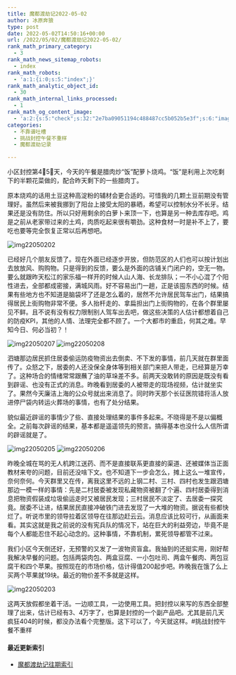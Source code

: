```yaml
---
title: 魔都渡劫记2022-05-02
author: 冰原奔狼
type: post
date: 2022-05-02T14:50:16+00:00
url: /2022/05/02/魔都渡劫记2022-05-02/
rank_math_primary_category:
  - 3
rank_math_news_sitemap_robots:
  - index
rank_math_robots:
  - 'a:1:{i:0;s:5:"index";}'
rank_math_analytic_object_id:
  - 30
rank_math_internal_links_processed:
  - 1
rank_math_og_content_image:
  - 'a:2:{s:5:"check";s:32:"2e7ba09051194c488487cc5b052b5e3f";s:6:"images";a:0:{}}'
categories:
  - 不靠谱吐槽
  - 挑战封控午餐不重样
  - 魔都渡劫记录

---
```

小区封控第4⃣️5⃣️天，今天的午餐是腊肉炒“饭”配萝卜烧鸡。“饭”是利用上次吃剩下的半颗花菜做的，配合昨天剩下的一些腊肉丁。

原本烧鸡的话用土豆这种高淀粉的辅材会更合适的。可惜我的几颗土豆前期没有管理好。虽然后来被我挪到了阳台上接受太阳的暴晒，希望可以控制水分不长牙。结果还是没有防住。所以只好用剩余的白萝卜来顶一下，也算是另一种去库存吧。鸡是之前从老家带过来的土鸡，肉质吃起来很有嚼劲。这种食材一时是补不上了，要吃也要等完全恢复正常以后再想吧。

<img decoding="async" src="https://i0.wp.com/s2.loli.net/2022/05/02/fTp3zVLIgUnWYwF.jpg?w=640&#038;ssl=1" alt="img22050202" data-recalc-dims="1" /> 

已经好几个朋友反馈了。现在外面已经逐步开放，但防范区的人们也可以按计划出去放放风、购购物。只是得到的反馈，要么是外面的店铺关门闭户的，空无一物。要么就跟昨天松江的家乐福一样开的时候人山人海、长龙排队；一不小心混了个阳性进去，全部都成密接，满城风雨。好不容易出门一趟，正是该囤东西的时候。结果有些地方也不知道是脑袋坏了还是怎么着的，居然不允许居民驾车出门，结果搞得居民上街购物非常不便。多人抬杆走的、拿扁担出门上街购物的，在各个群里屡见不鲜。且不说有没有权力限制别人驾车出去吧，做这些决策的人估计都想着自己的防疫KPI，其他的人情、法理完全都不顾了。一个大都市的重启，何其之难。早知今日、何必当初？！

<img decoding="async" src="https://i0.wp.com/s2.loli.net/2022/05/02/vK97ZcM5U1DrkCd.jpg?w=640&#038;ssl=1" alt="img22050207" data-recalc-dims="1" />  
<img decoding="async" src="https://i0.wp.com/s2.loli.net/2022/05/02/hkWp7oyfHbXaUzj.jpg?w=640&#038;ssl=1" alt="img22050208" data-recalc-dims="1" /> 

泗塘那边居民抓住居委偷运防疫物资出去倒卖、不下发的事情，前几天就在群里面传了。众怒之下，居委的人还没保全身体等到相关部门来把人带走，已经算是万幸了。这种场合的情绪常常跟蘸了油的草垛差不多。前两天没敢转的原因是既没有看到辟谣、也没有正式的消息。昨晚看到居委的人被带走的现场视频，估计就坐实了。果然今天廉洁上海的公众号就出来消息了。同时昨天那个长征医院错将活人放进停尸袋内转运火葬场的事情，也有了处分结果。

貌似最近辟谣的事情少了些、直接处理结果的事件多起来。不晓得是不是以偏概全。之前每次辟谣的结果，基本都是遥遥领先的预言。搞得基本也没什么人信所谓的辟谣就是了。

<img decoding="async" src="https://i0.wp.com/s2.loli.net/2022/05/02/TsahMoeEIHqK6Zx.jpg?w=640&#038;ssl=1" alt="img22050205" data-recalc-dims="1" />  
<img decoding="async" src="https://i0.wp.com/s2.loli.net/2022/05/02/EZYyUxblr4ja3oz.jpg?w=640&#038;ssl=1" alt="img22050206" data-recalc-dims="1" /> 

昨晚全城在骂的无人机跨江送药、而不是直接联系更直接的渠道、还被媒体当正面教材来夸的问题，目前还没啥下文。也不知道下一步会怎么，摊上这么一堆宣传，奈何奈何。今天群里又在传，离我这里不远的上钢二村、三村、四村也发生跟泗塘那边一模一样的事情：先是二村居委被发现私藏物资被翻了个遍、四村居委得到消息把物资假装成垃圾偷运走时又被居民发现；三村居民不淡定了、去居委一探究竟。居委不让进，结果居民直接冲破铁门进去发现了一大堆的物资。据说有些都快烂了。听说市里的领导拉着区领导在往那边赶云云。消息应该比较可行，从画面来看。其实这就是我之前说的没有宪兵队的情况下，站在巨大的利益旁边，毕竟不是每个人都能忍住不起心动念的。这种事情，不靠机制，累死领导都管不过来。

我们小区今天倒还好，无预警的又发了一波物资盲盒。我抽到的还挺实用，刚好帮我解决早餐的问题。包括两袋肉包、两盒豆腐、一小包吐司、两盒午餐肉、两包豆腐干和四个苹果。按照现在的市场价格，估计得值200起步吧。昨晚我在饿了么上买两个苹果就19块。最近的物价差不多就是这样。

<img decoding="async" src="https://i0.wp.com/s2.loli.net/2022/05/02/48ZJx2F3fbaHdQu.jpg?w=640&#038;ssl=1" alt="img22050203" data-recalc-dims="1" /> 

这两天放假都坐着干活。一边顺工具，一边使用工具。把封控以来写的东西全部整理了出来，估计已经有3、4万字了，也算是封控的一个副产品吧。尤其是前几天疯狂404的时候，都没办法看个完整版。这下可以了，今天就这样。#挑战封控午餐不重样

#### 最近更新索引

  * [魔都渡劫记往期索引][1]

 [1]: https://salty.vip/2022/05/02/%e6%9c%80%e8%bf%91%e6%9b%b4%e6%96%b0%e7%b4%a2%e5%bc%95/